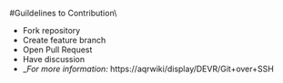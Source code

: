 #Guildelines to Contribution\

- Fork repository
- Create feature branch
- Open Pull Request
- Have discussion
- __For more information:_ https://aqrwiki/display/DEVR/Git+over+SSH 
